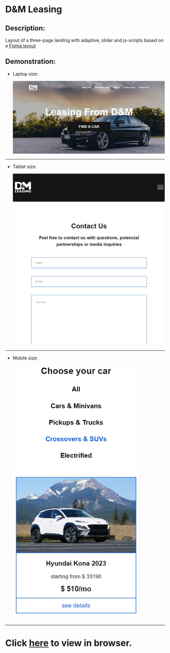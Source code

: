 # D&M Leasing

## Description:

Layout of a three-page landing with adaptive, slider and js-scripts based on a [Figma layout](https://www.figma.com/design/Nf6SMSffWaACJGcQqpoBMB/lease-cars?t=U7IekYeRqnhVXfss-0)

## Demonstration:

- Laptop size:

  ![Laptop size](src/assets/images/readme/laptop.jpg "Laptop size")

---

- Tablet size:

  ![Tablet size](src/assets/images/readme/tablet.jpg "Tablet size")

---

- Mobile size:

  ![Mobile size](src/assets/images/readme/mobile.jpg "Mobile size")

---

# Click [here](https://dm-leasing.surge.sh/) to view in browser.
